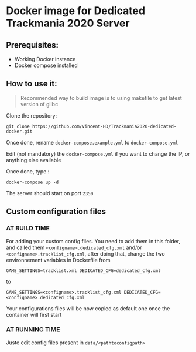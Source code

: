 # Docker image for Dedicated Trackmania 2020 Server
## Prerequisites:

 - Working Docker instance
 - Docker compose installed

## How to use it:

>Recommended way to build image is to using makefile to get latest version of glibc

Clone the repository:



`git clone https://github.com/Vincent-HD/Trackmania2020-dedicated-docker.git`

Once done, rename ``docker-compose.example.yml`` to ``docker-compose.yml``

Edit (not mandatory) the ``docker-compose.yml`` if you want to change the IP, or anything else available

Once done, type :

``docker-compose up -d``

The server should start on port ``2350``

## Custom configuration files

### AT BUILD TIME
For adding your custom config files. You need to add them in this folder, and called them ``<configname>.dedicated_cfg.xml`` and/or ``<configname>.tracklist_cfg.xml``, after doing that, change the two environnement variables in Dockerfile from

``GAME_SETTINGS=tracklist.xml DEDICATED_CFG=dedicated_cfg.xml``

to

``GAME_SETTINGS=<configname>.tracklist_cfg.xml DEDICATED_CFG=<configname>.dedicated_cfg.xml``

Your configurations files will be now copied as default one once the container will first start

### AT RUNNING TIME

Juste edit config files present in ``data/<pathtoconfigpath>``